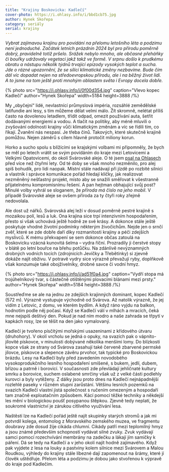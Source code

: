 ```yaml
---
title: "Krajiny Boskovicka: Kadlečí"
cover-photo: https://i.ohlasy.info/i/bbd1cb75.jpg
author: Hynek Skořepa
category: seriály
serial: krajiny
---
```


*Vybrat zajímavou krajinu pro povídání na přelomu letošního léta a podzimu není jednoduché. Začátek letních prázdnin 2024 byl pro přírodu poměrně dobrý, pravidelně totiž pršelo. Srážek nebylo mnoho, ale občasné přeháňky či bouřky udržovaly vegetaci jakž takž ve formě. V srpnu došlo k prudkému obratu a nástupu několik týdnů trvající epizody vysokých teplot a sucha. Jde o rázné upozornění, že se sílící klimatické změny nezbavíme. Bude čím dál víc dopadat nejen na středoevropskou přírodu, ale i na běžný život lidí. A to jsme na tom ještě proti mnohým oblastem světa i Evropy docela dobře.*

{% photo src="https://i.ohlasy.info/i/0f00d354.jpg" caption="Vlevo kopec Kadlečí" author="Hynek Skořepa" width=5184 height=3888 /%}

My „obyčejní“ lidé, nevlastnící průmyslová impéria, rozsáhlé zemědělské latifundie ani lesy, s tím můžeme dělat velmi málo. Žít skromně, nelétat příliš často na dovolenou letadlem, třídit odpad, omezit používání auta, šetřit dodávanými energiemi a vodou. A tlačit na politiky, aby méně mluvili o zvyšování odolnosti krajiny vůči klimatickým změnám a víc se řídili tím, co říkají. Žvanění nás nespasí. Je třeba činů. Takových, které skutečně krajině pomůžou. Nejen záměrů s cílem hlavně protočit miliony korun.

Horko a sucho spolu s blížícími se krajskými volbami mi připomněly, že bych se měl po letech vrátit se svým povídáním do kraje mezi Letovicemi a Velkými Opatovicemi, do okolí Svárovské aleje. O té jsem [psal na Ohlasech](https://ohlasy.info/clanky/2020/07/svarovska-alej.html) před více než čtyřmi lety. Od té doby se však mnoho nezměnilo, pro alej spíš bohudík, pro lidi naopak. Místní stále nadávají při jízdě po rozbité silnici a vlastník i správce komunikace pořád hledají kličky, jak realizovat nezměněný nešťastný projekt, místo aby se snažili směřovat k všestranně přijatelnému kompromisnímu řešení. A pan hejtman obhajující svůj post? Minulé volby vyhrál se sloganem, že *příroda má číslo na jeho mobil*. V případě Svárovské aleje se ovšem příroda za ty čtyři roky zřejmě nedovolala.

Ale dost už nářků. Svárovská alej leží v dosud poměrně pestré krajině s mozaikou polí, lesů a luk. Ona krajina sice trpí intenzivním hospodařením, přesto si však uchovává ještě hodně ze své krásy. A dokonce stále ještě poskytuje vhodné životní podmínky některým živočichům. Nejde jen o srnčí zvěř, které se zde dobře daří díky rozmanitosti krajiny a péči zdejších myslivců. K mému překvapení se sem dokonce občas zatoulá na Boskovicku vzácná kunovitá šelma – vydra říční. Prozradily ji čerstvé stopy v blátě po letní bouřce na břehu potůčku. Na zdánlivě nevýznamných drobných vodních tocích (zdrojnicích Jevíčky a Třebětínky) si zjevně dokáže najít obživu. V potravě vydry sice výrazně převažují ryby, doplňkově však konzumuje také obojživelníky, drobné savce či vodní hmyz.

{% photo src="https://i.ohlasy.info/i/ad51f0a4.jpg" caption="Vydří stopa má trojúhelníkový tvar, s částečně otištěnými plovacími blánami mezi prsty." author="Hynek Skořepa" width=5184 height=3888 /%}

Soustřeďme se ale na jednu ze zdejších krajinných dominant, kopec Kadlečí (572 m). Výrazně vystupuje východně od Svárova. Až natolik výrazně, že jej vidím z Letovic, z domu, ve kterém bydlím. A když ráno vyjdu na balkon, hodnotím podle něj počasí. Když se Kadlečí válí v mlhách a mracích, čeká mne nejspíš deštivý den. Pokud je nad ním modro a naše zahrada se třpytí v kapkách rosy, lze se těšit na den jako vymalovaný.

Kadlečí je tvořeno písčitými mořskými usazeninami z křídového útvaru (druhohory). V okolí vrcholu se jedná o opuky, na svazích pak o vápnito-jílovité pískovce, v minulosti dobývané několika menšími lomy. Do blízkosti kopce však ze strany od Svárova zasahují také červeně zbarvené permské jílovce, pískovce a slepence závěru prvohor, tak typické pro Boskovickou brázdu. Lesy na Kadlečí byly před zavedením novodobého vysokoprodukčního lesního hospodaření smíšené, s bukem, jedlí, dubem, břízou a patrně i borovicí. V současnosti zde převládají jehličnaté kultury smrku a borovice, suchem oslabené smrčiny však už z velké části podlehly kurovci a byly vytěženy. Z dálky jsou proto dnes na Kadlečí nejnápadnější rozlehlé paseky v různém stupni zarůstání.  Většinu lesních pozemků na svazích Kadlečí vlastní jistá společnost s ručením omezeným a hospodaří tam značně exploatačním způsobem. Kácí pomocí těžké techniky a někdejší les mění v biologickou poušť posypanou štěpkou. Zjevně tedy neplatí, že soukromé vlastnictví je zárukou citlivého využívání lesa.

Naštěstí lze na Kadlečí pořád ještě najít skupinky starých stromů a jak mi potvrdil kolega, entomolog z Moravského zemského muzea, ve fragmentu doubravy zde dosud žije cikáda chlumní. Cikády patří mezi teplomilný hmyz a jsou známé především schopností vydávat silné zvuky. Zvuk vydávají samci pomocí rozechvívání membrány na zadečku a lákají jím samičky k páření. Dá se tedy na Kadlečí a v jeho okolí najít hodně zajímavého. Když pak vyjdete z lesa na louky a pastviny kolem silnice mezi Svárovem a Malou Roudkou, výhledy do krajiny stále líbezné dají zapomenout na šrámy, které jí člověk uštědřuje. Přelom léta a podzimu je dobou jako stvořenou k výpravě do kraje pod Kadlečím.